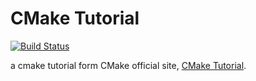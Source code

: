 # CMake Tutorial 
[![Build Status](https://travis-ci.org/xusiwei/cmake-tutor.svg)](https://travis-ci.org/xusiwei/cmake-tutor)

a cmake tutorial form CMake official site, [CMake Tutorial](https://cmake.org/cmake-tutorial/).

